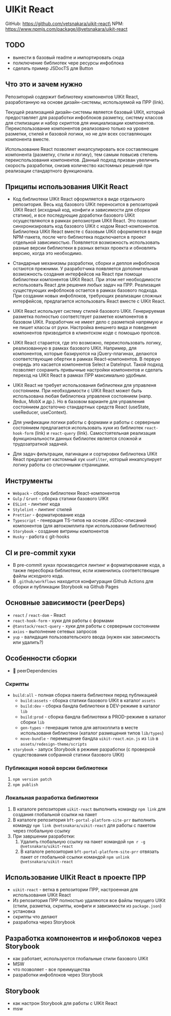 # UIKit React

GitHub: https://github.com/vetsnakara/uikit-react\
NPM: https://www.npmjs.com/package/@vetsnakara/uikit-react

## TODO

-   вынести в базовый readme и импортировать сюда
-   полключение библиотек чере ресурсы инфоблока
-   сделать пример JSDocTS для Button

## Что это и зачем нужно

Репозиторий содержит библиотекy компонентов UIKit React, разработанную на основе дизайн-системы, используемой на ПРР (link).

Текущей реализацией дизайн-системы является базовый UIKit, который предоставляет для разработки инфоблоков разметку, систему классов для стилизации и набор скриптов для инициализации компонентов. Переиспользование компонентов реализовано только на уровне разметки, стилей и базовой логики, но не для всех составляющих компонента вместе.

Использование React позволяет инкапсулировать все составляющие компонента (разметку, стили и логику), тем самым повысив степень переиспользования компонентов. Данный подход призван увеличить скорость разработки, снизив количество кастомных решений при реализации стандартного функционала.

## Приципы использования UIKit React

-   Код библиотеки UIKit React оформляется в виде отдельного репозитория. Весь код базового UIKit переносится в репозиторий UIKit React (исходный код, конфиги и зависимости для сборки статики), и все последующие доработки базового UIKit осуществляются в рамках репозиотрия UIKit React. Это позволит синхронизировать код базового UIKit с кодом React-компонентов. Библиотека UIKit React вместе с базовым UIKit оформляется в виде NPM-пакета, после чего библиотека подключается в проект отдельной зависимостью. Появляется возможность использовать разные версии библиотеки в разных ветках проекта и обновлять версию, когда это необходимо.

-   Стандарные механизмы разработки, сборки и деплоя инфоблоков остаются прежними. У разработчика появляется дополнительная возможность создания интерфейсов на React при помощи библиотеки компонентов UIKit React. При этом нет необходимости использовать React для решения любых задач на ПРР. Реализация существующих инфоблоков остается в рамках базового подхода. При создании новых инфоблоков, требующих реализации сложных интерфейсов, предлагается использовать React вместе с UIKit React.

-   UIKit React использует систему стилей базового UIKit. Генерируемая разметка полностью соответствует разметке компонентов в базовом UIKit. Разработчик не имеет дело с разметкой напрямую и не пишет классы от руки. Настройка внешнего вида и поведения компонентов призводится в клиентском коде с помощью пропсов.

-   UIKit React старается, где это возможно, переиспользовать логику, реализованную в рамках базового UIKit. Например, для компонентов, которые базируются на jQuery-плагинах, делаются соответствующие обертки в рамках React-компонентов. В первую очередь это касается компонентов Select и DateInput. Такой подход позволяет сохранить привычные настройки компонентов и сделать переход на UIKit React в рамках ПРР максимально удобным.

-   UIKit React не требует использования библиотеки для управленя состоянием. При необходимости с UIKit React может быть использована любая библиотека управленя состоянием (напр. Redux, MobX и др.). Но в базовом варианте для управления состоянием достаточно стандартных средств React (useState, useReducer, useContext).

-   Для унификации логики работы с формами и работы с серверным состоянием предлагается использовать хуки из библиотек `react-hook-form` (link) и `react-query` (link). Самостоятельная реализация функциональности данных библиотек является сложной и трудозатратной задачей.

-   Для задач фильтрации, пагинации и сортировки библиотека UIKit React предлагает кастомный хук `useFilter`, который инкапсулирует логику работы со списочными страницами.

## Инструменты

-   `Webpack` - сборка библиотеки React-компонентов
-   `Gulp` / `Grunt` - сборка статики базового UIKit
-   `ESLint` - линтинг кода
-   `Stylelint` - линтинг стилей
-   `Prettier` - форматирование кода
-   `Typescript` - генерация TS-типов на основе JSDoc-описаний компонентов (для автокомплита при использовании библиотеки)
-   `Storybook` - создание витрины компонентов
-   `Husky` - работа с git-hooks

## CI и pre-commit хуки

-   В pre-commit хуках производится линтинг и форматирование кода, а также пересборка библиотеки, если изменились соответствющие файлы исходного кода.
-   В `.github/workflows` находится конфигурация Github Actions для сборки и публикации Storybook на Github Pages

## Основные зависимости (peerDeps)

-   `react` / `react-dom` - React
-   `react-hook-form` - хуки для работы с формами
-   `@tanstack/react-query` - хуки для работы с серверным состоянием
-   `axios` - выполнение сетевых запросов
-   `yup` - валидация пользовательского ввода (нужен как зависимость или удалить?)

## Особенности сборки

-   🛑 peerDependencies

### Скрипты

-   `build:all` - полная сборка пакета библиотеки перед публикацией
    -   `build:assets` - сборка статики базового UIKit в каталог `assets`
    -   `build:dev` - сборка бандла библиотеки в DEV-режиме в каталог `lib`
    -   `build:prod` - сборка бандла библиотеки в PROD-режиме в каталог сборки `lib`
    -   `gen-types` - генерация типов для автокоплита в месте использованя библиотеки (каталог размещения типов `lib/types`)
    -   `move-bundle` - перемещение бандла `uikit-react.min.js` из `lib` в `assets/redesign-theme/scripts`
-   `storybook` - запуск Storybook в режиме разработки (с проверкой существования собранной статики базового UIKit)

### Публикация новой версии библиотеки

1. `npm version patch`
1. `npm publish`

### Локальная разработка библиотеки

1. В каталоге репозитория `uikit-react` выполнить команду `npm link` для создания глобальной ссылки на пакет
1. В каталоге репозитория `bft-portal-platform-site-prr` выполнить команду `npm link @vetsnakara/uikit-react` для работы с пакетом через глобальную ссылку
1. При завршении разработки:
    1. Удалить глобальную ссылку на пакет командой `npm r -g @vetsnakara/uikit-react`
    1. В каталоге репозитория `bft-portal-platform-site-prr` отвязать пакет от глобальной ссылки командой `npm unlink @vetsnakara/uikit-react`

## Использование UIKit React в проекте ПРР

-   `uikit-react` - ветка в репозитории ПРР, настроенная для использования UIKit React
-   Из репозитория ПРР полностью удаляются все файлы текущего UIKit (стили, разметка, скрипты, конфиги и завизимости из `package.json`)
-   установка
-   скрипты что делают
-   разработка через Storybook

## Разработка компонентов и инфоблоков через Storybook

-   как работает, используются глобальные стили базового UIKit
-   MSW
-   что позволяет - все преимущества
-   разработки инфоблоков через Storybook

## Storybook

-   как настрон Storybook для работы с UIKit React
-   msw
